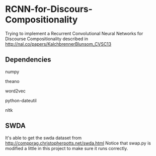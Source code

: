 # RCNN-for-Discours-Compositionality
Trying to implement a Recurrent Convolutional Neural Networks for Discourse Compositionality described in http://nal.co/papers/KalchbrennerBlunsom_CVSC13

## Dependencies
numpy

theano

word2vec

python-dateutil

nltk

## SWDA
It's able to get the swda dataset from http://compprag.christopherpotts.net/swda.html
Notice that swap.py is modified a little in this project to make sure it runs correctly.


